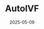 ---  
layout: startup_page  
title: "AutoIVF"  
id: "autoivf.com"  
permalink: "/autoivfautoivf.com05092025/"  
website: "https://www.autoivf.com/"  
funding_round: "Equity"  
funding_amount: "$16M"  
investors: "Vitrolife Group, Alpha Edison, IVF industry stalwarts"  
about: "AutoIVF is revolutionizing fertility care with its flagship product, OvaReady, an automated system that simplifies egg retrieval and preparation in IVF. The company aims to democratize fertility care, expand global access, and reimagine assisted reproductive technologies by delivering high-quality fertility services outside traditional IVF labs."  
markets: "Healthtech, Biotechnology, Health Care, Life Science, Medical"  
hq: "Natick, Massachusetts, United States"  
founded_year: "2019"  
linkedin: "https://www.linkedin.com/company/autoivf"  
twitter: ""  
instagram: ""  
facebook: ""  
crunchbase: "https://www.crunchbase.com/organization/autoivf"  
pitchbook: "https://pitchbook.com/profiles/company/529192-72"  

date_display: "09-May-2025"  
date: "2025-05-09"

# SEO Optimization  
meta_title: "AutoIVF - Equity Funding ($16M)"  
meta_description: "AutoIVF, AutoIVF is revolutionizing fertility care with its flagship product, OvaReady, an automated system that simplifies egg retrieval and preparation in IV..."  
meta_keywords: "AutoIVF, Healthtech, Biotechnology, Health Care, Life Science, Medical, Equity funding"  
canonical_url: "https://startup.projectstartups.com/autoivfautoivf.com05092025/"  
---